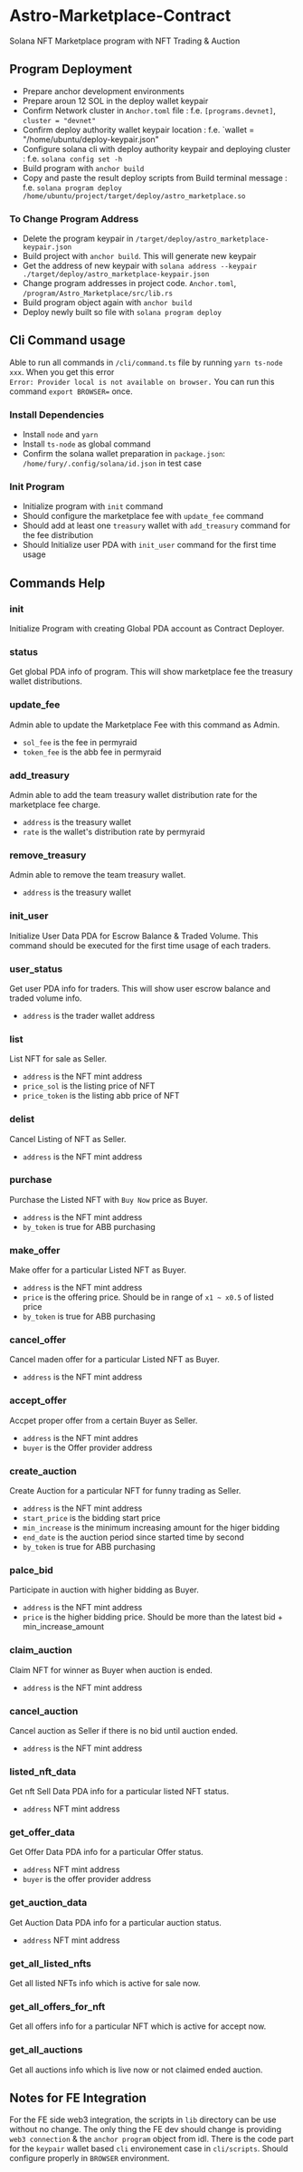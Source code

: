 # Astro-Marketplace-Contract
Solana NFT Marketplace program with NFT Trading & Auction

## Program Deployment

- Prepare anchor development environments
- Prepare aroun 12 SOL in the deploy wallet keypair
- Confirm Network cluster in `Anchor.toml` file : f.e. `[programs.devnet]`, `cluster = "devnet"`
- Confirm deploy authority wallet keypair location : f.e. `wallet = "/home/ubuntu/deploy-keypair.json"
- Configure solana cli with deploy authority keypair and deploying cluster : f.e. `solana config set -h`
- Build program with `anchor build`
- Copy and paste the result deploy scripts from Build terminal message : f.e. `solana program deploy /home/ubuntu/project/target/deploy/astro_marketplace.so`

### To Change Program Address

- Delete the program keypair in `/target/deploy/astro_marketplace-keypair.json`
- Build project with `anchor build`. This will generate new keypair
- Get the address of new keypair with `solana address --keypair ./target/deploy/astro_marketplace-keypair.json`
- Change program addresses in project code. `Anchor.toml`, `/program/Astro_Marketplace/src/lib.rs`
- Build program object again with `anchor build`
- Deploy newly built so file with `solana program deploy`

## Cli Command usage

Able to run all commands in `/cli/command.ts` file by running `yarn ts-node xxx`.
When you get this error <br/>
`Error: Provider local is not available on browser.`
You can run this command `export BROWSER=` once.

### Install Dependencies

- Install `node` and `yarn`
- Install `ts-node` as global command
- Confirm the solana wallet preparation in `package.json`: `/home/fury/.config/solana/id.json` in test case

### Init Program

- Initialize program with `init` command
- Should configure the marketplace fee with `update_fee` command
- Should add at least one `treasury` wallet with `add_treasury` command for the fee distribution
- Should Initialize user PDA with `init_user` command for the first time usage

## Commands Help

### init
Initialize Program with creating Global PDA account as Contract Deployer.

### status
Get global PDA info of program. This will show marketplace fee the treasury wallet distributions.

### update_fee
Admin able to update the Marketplace Fee with this command as Admin.
- `sol_fee` is the fee in permyraid
- `token_fee` is the abb fee in permyraid

### add_treasury
Admin able to add the team treasury wallet distribution rate for the marketplace fee charge.
- `address` is the treasury wallet
- `rate` is the wallet's distribution rate by permyraid

### remove_treasury
Admin able to remove the team treasury wallet.
- `address` is the treasury wallet

### init_user
Initialize User Data PDA for Escrow Balance & Traded Volume.
This command should be executed for the first time usage of each traders.

### user_status
Get user PDA info for traders. This will show user escrow balance and traded volume info.
- `address` is the trader wallet address

### list
List NFT for sale as Seller.
- `address` is the NFT mint address
- `price_sol` is the listing price of NFT
- `price_token` is the listing abb price of NFT

### delist
Cancel Listing of NFT as Seller.
- `address` is the NFT mint address

### purchase
Purchase the Listed NFT with `Buy Now` price as Buyer.
- `address` is the NFT mint address
- `by_token` is true for ABB purchasing

### make_offer
Make offer for a particular Listed NFT as Buyer.
- `address` is the NFT mint address
- `price` is the offering price. Should be in range of `x1 ~ x0.5` of listed price
- `by_token` is true for ABB purchasing

### cancel_offer
Cancel maden offer for a particular Listed NFT as Buyer.
- `address` is the NFT mint address

### accept_offer
Accpet proper offer from a certain Buyer as Seller.
- `address` is the NFT mint addres
- `buyer` is the Offer provider address

### create_auction
Create Auction for a particular NFT for funny trading as Seller.
- `address` is the NFT mint address
- `start_price` is the bidding start price
- `min_increase` is the minimum increasing amount for the higer bidding
- `end_date` is the auction period since started time by second
- `by_token` is true for ABB purchasing

### palce_bid
Participate in auction with higher bidding as Buyer.
- `address` is the NFT mint address
- `price` is the higher bidding price. Should be more than the latest bid + min_increase_amount

### claim_auction
Claim NFT for winner as Buyer when auction is ended.
- `address` is the NFT mint address

### cancel_auction
Cancel auction as Seller if there is no bid until auction ended.
- `address` is the NFT mint address

### listed_nft_data
Get nft Sell Data PDA info for a particular listed NFT status.
- `address` NFT mint address

### get_offer_data
Get Offer Data PDA info for a particular Offer status.
- `address` NFT mint address
- `buyer` is the offer provider address

### get_auction_data
Get Auction Data PDA info for a particular auction status.
- `address` NFT mint address

### get_all_listed_nfts
Get all listed NFTs info which is active for sale now.

### get_all_offers_for_nft
Get all offers info for a particular NFT which is active for accept now.

### get_all_auctions
Get all auctions info which is live now or not claimed ended auction.

## Notes for FE Integration

For the FE side web3 integration, the scripts in `lib` directory can be use without no change.
The only thing the FE dev should change is providing `web3 connection` & the `anchor program` object from idl.
There is the code part for the `keypair` wallet based `cli` environement case in `cli/scripts`.
Should configure properly in `BROWSER` environment.
